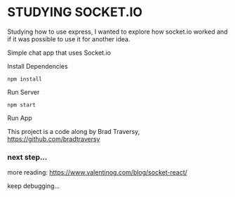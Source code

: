 # STUDYING SOCKET.IO

Studying how to use express, I wanted to explore how socket.io worked and if it was possible to use it for another idea.

Simple chat app that uses Socket.io

Install Dependencies

`npm install` 

Run Server

`npm start`

Run App

This project is a code along by Brad Traversy, https://github.com/bradtraversy


### next step...
more reading: https://www.valentinog.com/blog/socket-react/

keep debugging... 

